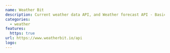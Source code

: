 ```yaml
---
name: Weather Bit
description: Current weather data API, and Weather forecast API - Basic access to the Weatherbit.io Weather API
categories:
  - weather
features:
  https: true
url: https://www.weatherbit.io/api
logo: 
---
```


